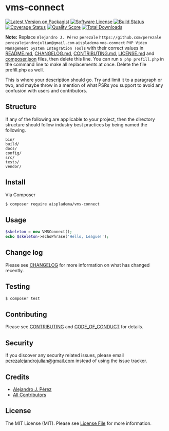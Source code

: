 # vms-connect

[![Latest Version on Packagist][ico-version]][link-packagist]
[![Software License][ico-license]](LICENSE.md)
[![Build Status][ico-travis]][link-travis]
[![Coverage Status][ico-scrutinizer]][link-scrutinizer]
[![Quality Score][ico-code-quality]][link-code-quality]
[![Total Downloads][ico-downloads]][link-downloads]

**Note:** Replace ```Alejandro J. Pérez``` ```perezale``` ```https://github.com/perezale``` ```perezalejandrojulian@gmail.com``` ```aispladema``` ```vms-connect``` ```PHP Video Management System Integration Tools``` with their correct values in [README.md](README.md), [CHANGELOG.md](CHANGELOG.md), [CONTRIBUTING.md](CONTRIBUTING.md), [LICENSE.md](LICENSE.md) and [composer.json](composer.json) files, then delete this line. You can run `$ php prefill.php` in the command line to make all replacements at once. Delete the file prefill.php as well.

This is where your description should go. Try and limit it to a paragraph or two, and maybe throw in a mention of what
PSRs you support to avoid any confusion with users and contributors.

## Structure

If any of the following are applicable to your project, then the directory structure should follow industry best practices by being named the following.

```
bin/        
build/
docs/
config/
src/
tests/
vendor/
```


## Install

Via Composer

``` bash
$ composer require aispladema/vms-connect
```

## Usage

``` php
$skeleton = new VMSConnect();
echo $skeleton->echoPhrase('Hello, League!');
```

## Change log

Please see [CHANGELOG](CHANGELOG.md) for more information on what has changed recently.

## Testing

``` bash
$ composer test
```

## Contributing

Please see [CONTRIBUTING](CONTRIBUTING.md) and [CODE_OF_CONDUCT](CODE_OF_CONDUCT.md) for details.

## Security

If you discover any security related issues, please email perezalejandrojulian@gmail.com instead of using the issue tracker.

## Credits

- [Alejandro J. Pérez][link-author]
- [All Contributors][link-contributors]

## License

The MIT License (MIT). Please see [License File](LICENSE.md) for more information.

[ico-version]: https://img.shields.io/packagist/v/aispladema/vms-connect.svg?style=flat-square
[ico-license]: https://img.shields.io/badge/license-MIT-brightgreen.svg?style=flat-square
[ico-travis]: https://img.shields.io/travis/aispladema/vms-connect/master.svg?style=flat-square
[ico-scrutinizer]: https://img.shields.io/scrutinizer/coverage/g/aispladema/vms-connect.svg?style=flat-square
[ico-code-quality]: https://img.shields.io/scrutinizer/g/aispladema/vms-connect.svg?style=flat-square
[ico-downloads]: https://img.shields.io/packagist/dt/aispladema/vms-connect.svg?style=flat-square

[link-packagist]: https://packagist.org/packages/aispladema/vms-connect
[link-travis]: https://travis-ci.org/aispladema/vms-connect
[link-scrutinizer]: https://scrutinizer-ci.com/g/aispladema/vms-connect/code-structure
[link-code-quality]: https://scrutinizer-ci.com/g/aispladema/vms-connect
[link-downloads]: https://packagist.org/packages/aispladema/vms-connect
[link-author]: https://github.com/perezale
[link-contributors]: ../../contributors
